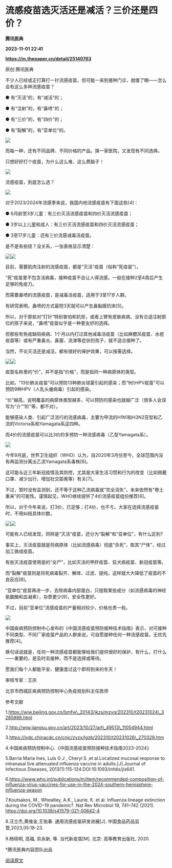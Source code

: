 # 流感疫苗选灭活还是减活？三价还是四价？
**腾讯医典**

**2023-11-01 22:41**

**https://m.thepaper.cn/detail/25140763**

原创 腾讯医典

不少人已经或正打算打一针流感疫苗，但可能一来到接种门诊，就傻了眼——怎么会有这么多种流感疫苗？

● 有“灭活”的，有“减活”的；

● 有“注射”的，有“鼻喷”的；

● 有“三价”的，有“四价”的；

● 有“裂解”的，有“亚单位”的。

![](https://imagepphcloud.thepaper.cn/pph/image/276/497/630.jpg)

而每一种，还有不同品牌、不同价格的产品。换一家医院，又发现有不同选择。

只想好好打个疫苗，为什么这么难、这么费脑子！

![](https://imagepphcloud.thepaper.cn/pph/image/276/497/633.jpg)

流感疫苗，到底怎么选？

![](https://imagepphcloud.thepaper.cn/pph/image/276/497/635.jpg)

对于2023/2024年流感季来说，我国内地流感疫苗有下面这些\[4\]：

● 6月龄至3岁儿童：有三价灭活流感疫苗和四价灭活流感疫苗；

● 3岁以上儿童和成人：有三价灭活流感疫苗和四价灭活流感疫苗；

● 3至17岁儿童：还有三价流感减毒活疫苗。

是不是有些绕？没关系，一张表格显示清楚：

![](https://imagepphcloud.thepaper.cn/pph/image/276/497/636.jpg)![](https://imagepphcloud.thepaper.cn/pph/image/276/497/637.jpg)

目前，需要肌肉注射的流感疫苗，都是“灭活”疫苗（俗称“死疫苗”）。

“死”疫苗里不包含活病毒，接种疫苗不会让人得流感。一般在接种2至4周后产生足够的免疫力。

而需要鼻喷的流感疫苗，是减毒活疫苗，适用于3至17岁人群。

有研究表明，鼻喷的方式最短3天就可以产生鼻黏膜抗体\[5\]。

所以，对于那些对“打针”特别害怕和抗拒，或者上臂有皮肤疾病、没有合适注射部位的孩子来说，“鼻喷”疫苗似乎是一种更友好的选择。

但那些有免疫缺陷疾病、1个月以内打过其他减毒活疫苗（比如麻腮风疫苗、水痘疫苗等）或有严重鼻炎、鼻塞、流涕等症状的孩子，就不适合接种了。

当然，不论灭活还是减活，都有很好的保护效果，可以按需选择。

![](https://imagepphcloud.thepaper.cn/pph/image/276/497/638.jpg)![](https://imagepphcloud.thepaper.cn/pph/image/276/497/639.jpg)

疫苗名称里的“价”，并不是指“价格”，而是指同一种病原体的类型。

比如，“13价肺炎疫苗”可以预防13种肺炎球菌引起的感染；而“9价HPV疫苗”可以预防9种HPV（人乳头瘤病毒）引起的感染。

“价”越高，说明覆盖的病原体类型越多，可以预防的感染也就越广泛（很多人会误写为“介”“阶”等，都不对）。

能够感染人类、引起广泛流行的流感病毒，主要为甲流的H1N1和H3N2亚型和乙流的Victoria系和Yamagata系这四种。

而4价的流感疫苗可以比3价的多预防一种流感病毒（乙型Yamagata系）。

![](https://imagepphcloud.thepaper.cn/pph/image/276/497/640.jpg)

今年9月底，世界卫生组织（WHO）认为，自2020年3月份至今，全球范围内没有再监测分离出乙流Yamagata系毒株\[6\]。

这可能与近三年新冠疫情及其防控，尤其是大家生活习惯和行为的改变（比如佩戴口罩、减少出行、增加社交距离等）有关\[7\]。

不过，暂时没有监测到，还不等于这种乙流病毒就“完全消失”，未来依然有“卷土重来”的可能性。谨慎起见，WHO继续提供了4价流感疫苗组份推荐\[6\]。

所以，对于今年来说，打3价，已足够；打4价，也不亏。大家在选择流感疫苗时，不用纠结具体价数。

![](https://imagepphcloud.thepaper.cn/pph/image/276/497/641.jpg)![](https://imagepphcloud.thepaper.cn/pph/image/276/497/642.jpg)

可能有人已经发现，同样是“灭活”疫苗，还分为“裂解”和“亚单位”，有什么区别?

事实上，灭活疫苗就是将病原体（比如流感病毒）彻底“杀死”，取其“尸体”，经过加工做成疫苗。

有些灭活疫苗使用是的“全尸”，比如灭活的甲肝疫苗、狂犬病疫苗、新冠疫苗等。

而“裂解”疫苗则是将死病毒裂开、解体、过滤、提纯，这样就大大降低了疫苗的不良反应\[8\]。

“亚单位”疫苗再进一步，去除病毒内部蛋白，只提取某些成分（如流感病毒的神经氨酸酶和血凝素），杂质更少\[9\]，安全性更好。

不过，目前“亚单位”流感疫苗的产量相对较少，价格也贵一些。

![](https://imagepphcloud.thepaper.cn/pph/image/276/497/643.jpg)

中国疾病预防控制中心发布的《中国流感疫苗预防接种技术指南》表示，对可接种不同类型、不同厂家疫苗产品的人群来说，可自愿接种任何一种流感疫苗，无优先推荐\[4\]。

换句话说就是，任何一种流感疫苗都能够给我们提供很好的保护，有什么，打什么——重要的，是及时去接种，而不是选择或等待。

愿我们每个人都能平安、健康度过这个即将到来的冬天！

审核专家：王庆

北京市西城区疾病预防控制中心免疫规划科主任医师

参考文献

1.https://wjw.beijing.gov.cn/bmfw\_20143/jkzs/mzyq/202310/t20231024\_3285888.html

2.http://wjw.jiangsu.gov.cn/art/2023/10/27/art\_49513\_11054944.html

3.https://ivdc.chinacdc.cn/cnic/zyzx/lgzb/202310/t20231026\_270329.htm

4.中国疾病预防控制中心.《中国流感疫苗预防接种技术指南2023-2024》

5.Barría Maria Ines, Luis G J , Cheryl S ,et al.Localized mucosal response to intranasal live attenuated influenza vaccine in adults.\[J\].Journal of Infectious Diseases, 2013(1):115-124.DOI:10.1093/infdis/jis641.

6.https://www.who.int/publications/m/item/recommended-composition-of-influenza-virus-vaccines-for-use-in-the-2024-southern-hemisphere-influenza-season

7.Koutsakos, M., Wheatley, A.K., Laurie, K. et al. Influenza lineage extinction during the COVID-19 pandemic?. Nat Rev Microbiol 19, 741–742 (2021). https://doi.org/10.1038/s41579-021-00642-4

8.汪立杰,黄维金,王佑春. 通用流感疫苗研发进展\[J\]. 中国食品药品监管,2023,05:18-23.

9.杨晓明, 高福, 俞永新, 等. 当代新疫苗\[M\]. 北京: 高等教育出版社, 2020.

\*腾讯医典内容团队出品

[阅读原文](http://mp.weixin.qq.com/s?__biz=Mzg2NDEzNTk4OA==&mid=2247638331&idx=2&sn=9733939a79279960aca1301df4151cb8)